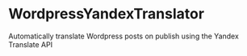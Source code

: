 # WordpressYandexTranslator
Automatically translate Wordpress posts on publish using the Yandex Translate API
